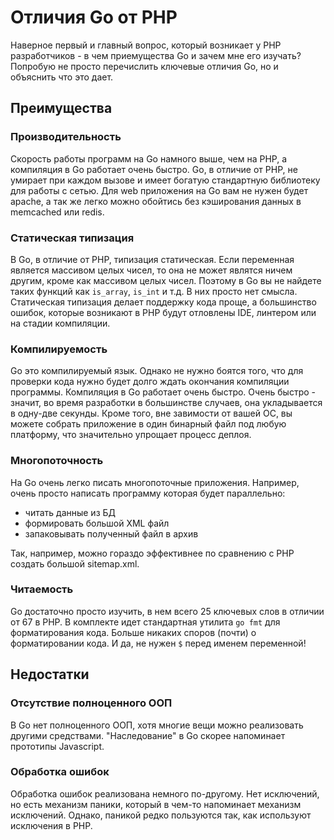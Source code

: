 # Отличия Go от PHP

Наверное первый и главный вопрос, который возникает у PHP разработчиков - в чем приемущества
Go и зачем мне его изучать? Попробую не просто перечислить ключевые отличия Go,
но и объяснить что это дает.

## Преимущества

### Производительность

Скорость работы программ на Go намного выше, чем на PHP, а компиляция в Go работает очень быстро. Go, в отличие от PHP, не умирает при каждом вызове и имеет богатую стандартную
библиотеку для работы с сетью. Для web приложения на Go вам не нужен будет apache, а так же
легко можно обойтись без кэширования данных в memcached или redis.

### Статическая типизация

В Go, в отличие от PHP, типизация статическая. Если переменная является массивом целых чисел, то она не может являтся ничем другим, кроме как массивом целых чисел. Поэтому в Go вы не найдете
таких функций как ```is_array```, ```is_int``` и т.д. В них просто нет смысла. Статическая типизация
делает поддержку кода проще, а большинство ошибок, которые возникают в PHP будут отловлены IDE, линтером или на стадии компиляции.

### Компилируемость

Go это компилируемый язык. Однако не нужно боятся того, что для проверки кода нужно будет
долго ждать окончания компиляции программы. Компиляция в Go работает очень быстро.
Очень быстро - значит, во время разработки в большинстве случаев, она укладывается в одну-две секунды. Кроме того, вне завимости от вашей ОС, вы можете собрать приложение в один бинарный файл
под любую платформу, что значительно упрощает процесс деплоя.

### Многопоточность

На Go очень легко писать многопоточные приложения. Например, очень просто написать
программу которая будет параллельно:

- читать данные из БД
- формировать большой XML файл
- запаковывать полученный файл в архив

Так, например, можно гораздо эффективнее по сравнению с PHP создать большой sitemap.xml.

### Читаемость

Go достаточно просто изучить, в нем всего 25 ключевых слов в отличии от 67 в PHP.
В комплекте идет стандартная утилита ```go fmt``` для форматирования кода. Больше
никаких споров (почти) о форматировании кода. И да, не нужен `$` перед именем переменной!

## Недостатки

### Отсутствие полноценного ООП

В Go нет полноценного ООП, хотя многие вещи можно реализовать другими средствами. "Наследование" в Go
скорее напоминает прототипы Javascript.

### Обработка ошибок

Обработка ошибок реализована немного по-другому. Нет исключений, но есть механизм паники, который в
чем-то напоминает механизм исключений. Однако, паникой редко пользуются так, как используют
исключения в PHP.
